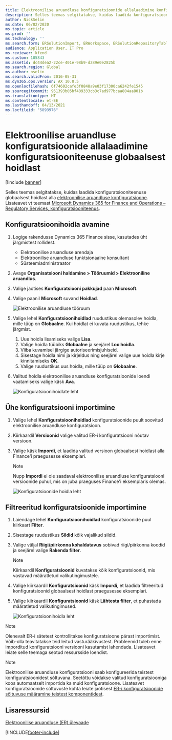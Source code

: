 ```yaml
---
title: Elektroonilise aruandluse konfiguratsioonide allalaadimine konfiguratsiooniteenuse globaalsest hoidlast
description: Selles teemas selgitatakse, kuidas laadida konfiguratsiooniteenuse globaalsest hoidlast alla elektroonilise aruandluse konfiguratsioone.
author: NickSelin
ms.date: 06/02/2020
ms.topic: article
ms.prod: ''
ms.technology: ''
ms.search.form: ERSolutionImport, ERWorkspace, ERSolutionRepositoryTable
audience: Application User, IT Pro
ms.reviewer: kfend
ms.custom: 105843
ms.assetid: dc44dea2-22ce-401e-98b9-d289e0e2825b
ms.search.region: Global
ms.author: nselin
ms.search.validFrom: 2016-05-31
ms.dyn365.ops.version: AX 10.0.5
ms.openlocfilehash: 6f74602cafe3f0848a9e03f17300ca6242fe1545
ms.sourcegitcommit: 951393b05bf409333cb3c7ad977bcaa804aa801b
ms.translationtype: HT
ms.contentlocale: et-EE
ms.lasthandoff: 04/13/2021
ms.locfileid: "5893976"
---
```

# <a name="download-er-configurations-from-the-global-repository-of-configuration-service"></a>Elektroonilise aruandluse konfiguratsioonide allalaadimine konfiguratsiooniteenuse globaalsest hoidlast

[!include [banner](../includes/banner.md)]

Selles teemas selgitatakse, kuidas laadida konfiguratsiooniteenuse globaalsest hoidlast alla [elektroonilise aruandluse konfiguratsioone](general-electronic-reporting.md#Configuration). Lisateavet vt teemast [Microsoft Dynamics 365 for Finance and Operations – Regulatory Services, konfiguratsiooniteenus](/business-applications-release-notes/october18/dynamics365-finance-operations/regulatory-service-configuration).

## <a name="open-configurations-repository"></a>Konfiguratsioonihoidla avamine

1. Logige rakendusse Dynamics 365 Finance sisse, kasutades üht järgmistest rollidest.

    - Elektroonilise aruandluse arendaja
    - Elektroonilise aruandluse funktsionaalne konsultant
    - Süsteemiadministraator

2. Avage **Organisatsiooni haldamine > Tööruumid > Elektrooniline aruandlus**.
3. Valige jaotises **Konfiguratsiooni pakkujad** paan **Microsoft**.
3. Valige paanil **Microsoft** suvand **Hoidlad**.

    ![Elektroonilise aruandluse tööruum](./media/er-download-configurations-global-repo-er-workspace.png)

4. Valige lehel **Konfiguratsioonihoidlad** ruudustikus olemasolev hoidla, mille tüüp on **Globaalne**. Kui hoidlat ei kuvata ruudustikus, tehke järgmist.

    1. Uue hoidla lisamiseks valige **Lisa**.
    2. Valige hoidla tüübiks **Globaalne** ja seejärel **Loo hoidla**.
    3. Viiba kuvamisel järgige autoriseerimisjuhiseid.
    4. Sisestage hoidla nimi ja kirjeldus ning seejärel valige uue hoidla kirje kinnitamiseks **OK**.
    5. Valige ruudustikus uus hoidla, mille tüüp on **Globaalne**.

5. Valitud hoidla elektroonilise aruandluse konfiguratsioonide loendi vaatamiseks valige käsk **Ava**.

    ![Konfiguratsioonihoidlate leht](./media/er-download-configurations-global-repo-repositories-list.png)

## <a name="import-a-single-configuration"></a>Ühe konfiguratsiooni importimine

1. Valige lehel **Konfiguratsioonihoidlad** konfiguratsioonide puult soovitud elektroonilise aruandluse konfiguratsioon.
2. Kiirkaardil **Versioonid** valige valitud ER-i konfiguratsiooni nõutav versioon.
3. Valige käsk **Impordi**, et laadida valitud versioon globaalsest hoidlast alla Finance'i praegusesse eksemplari.

    > [!NOTE]
    > Nupp **Impordi** ei ole saadaval elektroonilise aruandluse konfiguratsiooni versioonide puhul, mis on juba praeguses Finance'i eksemplaris olemas.

    ![Konfiguratsioonide hoidla leht](./media/er-download-configurations-global-repo-repository-content.png)

## <a name="import-filtered-configurations"></a>Filtreeritud konfiguratsioonide importimine

1. Laiendage lehel **Konfiguratsioonihoidlad** konfiguratsioonide puul kiirkaart **Filter**.
2. Sisestage ruudustikus **Sildid** kõik vajalikud sildid.
3. Valige väljal **Riigi/piirkonna kohaldatavus** sobivad riigi/piirkonna koodid ja seejärel valige **Rakenda filter**.

    > [!NOTE]
    > Kiirkaardil **Konfiguratsioonid** kuvatakse kõik konfiguratsioonid, mis vastavad määratletud valikutingimustele.

4. Valige kiirkaardil **Konfiguratsioonid** käsk **Impordi**, et laadida filtreeritud konfiguratsioonid globaalsest hoidlast praegusesse eksemplari.
5. Valige kiirkaardil **Konfiguratsioonid** käsk **Lähtesta filter**, et puhastada määratletud valikutingimused.

    ![Konfiguratsioonihoidla leht](./media/er-download-configurations-global-repo-filtered-configurations.png)

> [!NOTE]
> Olenevalt ER-i sätetest kontrollitakse konfiguratsioone pärast importimist. Võib-olla teavitatakse teid leitud vasturääkivustest. Probleemid tuleb enne imporditud konfiguratsiooni versiooni kasutamist lahendada. Lisateavet leiate selle teemaga seotud ressursside loendist.

> [!NOTE]
> Elektroonilise aruandluse konfiguratsiooni saab konfigureerida teistest konfiguratsioonidest sõltuvana. Seetõttu võidakse valitud konfiguratsiooniga koos automaatselt importida ka muid konfiguratsioone. Lisateavet konfiguratsioonide sõltuvuste kohta leiate jaotisest [ER-i konfiguratsioonide sõltuvuse määramine teistest komponentidest](tasks/er-define-dependency-er-configurations-from-other-components-july-2017.md).

## <a name="additional-resources"></a>Lisaressursid

[Elektroonilise aruandluse (ER) ülevaade](general-electronic-reporting.md)


[!INCLUDE[footer-include](../../../includes/footer-banner.md)]